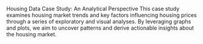 Housing Data Case Study: An Analytical Perspective 
    This case study examines housing market trends and key factors influencing housing prices
through a series of exploratory and visual analyses.
By leveraging graphs and plots, we aim to uncover patterns and derive actionable insights
about the housing market.
